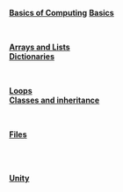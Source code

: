 **[Basics of Computing](https://github.com/Sara-Tucker/c-sharp-notes/blob/master/basics-of-computing.md)**
**[Basics](https://github.com/Sara-Tucker/c-sharp-notes/blob/master/basics.md)**  

<br>

**[Arrays and Lists](https://github.com/Sara-Tucker/c-sharp-notes/blob/master/arrays-and-lists.md)**  
**[Dictionaries](https://github.com/Sara-Tucker/c-sharp-notes/blob/master/dictionary-hash-hashtable.md)**

<br>

**[Loops](https://github.com/Sara-Tucker/c-sharp-notes/blob/master/loops.md)**  
**[Classes and inheritance](https://github.com/Sara-Tucker/c-sharp-notes/blob/master/classes.md)**

<br>

**[Files](https://github.com/Sara-Tucker/c-sharp-notes/blob/master/files.md)**

<br>
<br>

**[Unity](https://github.com/Sara-Tucker/c-sharp-notes/blob/master/unity-notes.md)**  
